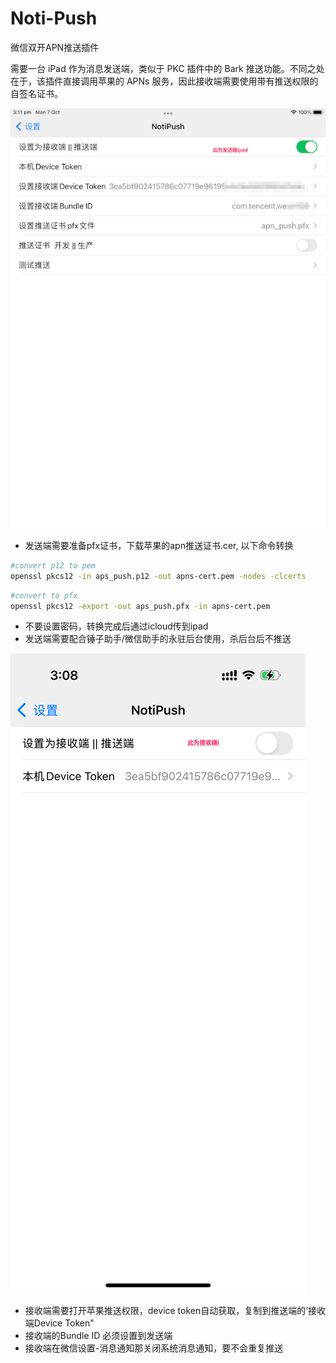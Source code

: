 # Noti-Push
微信双开APN推送插件

需要一台 iPad 作为消息发送端，类似于 PKC 插件中的 Bark 推送功能。不同之处在于，该插件直接调用苹果的 APNs 服务，因此接收端需要使用带有推送权限的自签名证书。

![pusher](./pusher.png)

- 发送端需要准备pfx证书，下载苹果的apn推送证书.cer, 以下命令转换
```bash
#convert p12 to pem 
openssl pkcs12 -in aps_push.p12 -out apns-cert.pem -nodes -clcerts
```

```bash
#convert to pfx
openssl pkcs12 -export -out aps_push.pfx -in apns-cert.pem    
```
- 不要设置密码，转换完成后通过icloud传到ipad
- 发送端需要配合锤子助手/微信助手的永驻后台使用，杀后台后不推送

![receiver](./receiver.png)


- 接收端需要打开苹果推送权限，device token自动获取，复制到推送端的‘接收端Device Token"
- 接收端的Bundle ID 必须设置到发送端
- 接收端在微信设置-消息通知那关闭系统消息通知，要不会重复推送